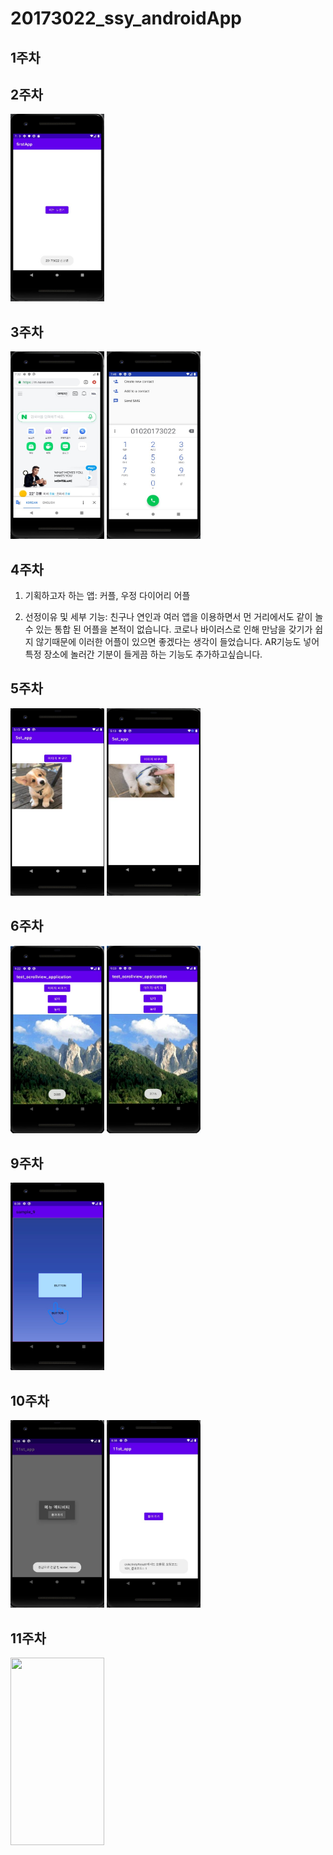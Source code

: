 # 20173022_ssy_androidApp
## 1주차
## 2주차
  <img width="150" height="300" src="./png/2주차-안드로이드프로그래밍.jpg"></img>
## 3주차
  <img width="150" height="300" src="./png/3주차 과제_네이버.jpg"></img>
  <img width="150" height="300" src="./png/3주차 과제_전화.jpg"></img>
## 4주차
1. 기획하고자 하는 앱: 커플, 우정 다이어리 어플

2. 선정이유 및 세부 기능: 친구나 연인과 여러 앱을 이용하면서 먼 거리에서도 같이 놀 수 있는 통합 된 어플을 본적이 없습니다. 코로나 바이러스로 인해 만남을 갖기가 쉽지 않기때문에 이러한 어플이 있으면 좋겠다는 생각이 들었습니다. AR기능도 넣어 특정 장소에 놀러간 기분이 들게끔 하는 기능도 추가하고싶습니다.
## 5주차
  <img width="150" height="300" src="./png/5주차-안드로이드프로그래밍 바뀌기전.jpg"></img>
  <img width="150" height="300" src="./png/5주차-안드로이드프로그래밍.jpg"></img>
## 6주차
  <img width="150" height="300" src="./png/6주차-안드로이드프로그래밍1.jpg"></img>
  <img width="150" height="300" src="./png/6주차-안드로이드프로그래밍2.jpg"></img>
## 9주차
  <img width="150" height="300" src="./png/9주차-안드로이드프로그래밍.jpg"></img>
## 10주차
  <img width="150" height="300" src="./png/11주차-안드로이드프로그래밍1.jpg"></img>
  <img width="150" height="300" src="./png/11주차-안드로이드프로그래밍2.jpg"></img>
## 11주차
  <img width="150" height="300" src="./png/11주차!-안드로이드프로그래밍2.jpg"></img>


